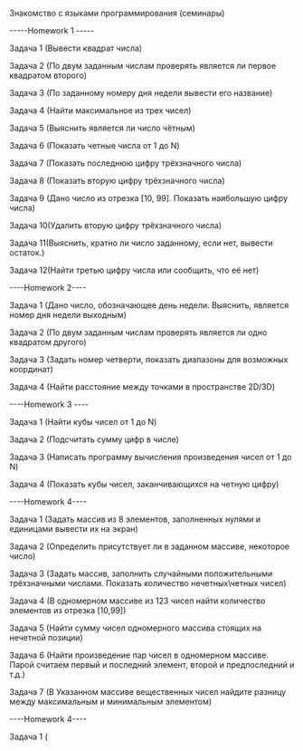 Знакомство с языками программирования (семинары) 

-----Homework 1 -----

Задача 1 (Вывести квадрат числа)

Задача 2 (По двум заданным числам проверять является ли первое квадратом второго)

Задача 3 (По заданному номеру дня недели вывести его название)

Задача 4 (Найти максимальное из трех чисел)

Задача 5 (Выяснить является ли число чётным)

Задача 6 (Показать четные числа от 1 до N)

Задача 7 (Показать последнюю цифру трёхзначного числа)

Задача 8 (Показать вторую цифру трёхзначного числа)

Задача 9 (Дано число из отрезка [10, 99]. Показать наибольшую цифру числа)

Задача 10(Удалить вторую цифру трёхзначного числа)

Задача 11(Выяснить, кратно ли число заданному, если нет, вывести остаток.)

Задача 12(Найти третью цифру числа или сообщить, что её нет)

----Homework 2----

Задача 1 (Дано число, обозначающее день недели. Выяснить, является номер дня недели выходным)

Задача 2 (По двум заданным числам проверять является ли одно квадратом другого)

Задача 3 (Задать номер четверти, показать диапазоны для возможных координат)

Задача 4 (Найти расстояние между точками в пространстве 2D/3D)

----Homework 3 ----

Задача 1 (Найти кубы чисел от 1 до N)

Задача 2 (Подсчитать сумму цифр в числе)

Задача 3 (Написать программу вычисления произведения чисел от 1 до N)

Задача 4 (Показать кубы чисел, заканчивающихся на четную цифру)

----Homework 4----

Задача 1 (Задать массив из 8 элементов, заполненных нулями и единицами вывести их на экран)

Задача 2 (Определить присутствует ли в заданном массиве, некоторое число)

Задача 3 (Задать массив, заполнить случайными положительными трёхзначными числами. Показать количество нечетных\четных чисел)

Задача 4 (В одномерном массиве из 123 чисел найти количество элементов из отрезка [10,99])

Задача 5 (Найти сумму чисел одномерного массива стоящих на нечетной позиции)

Задача 6 (Найти произведение пар чисел в одномерном массиве. Парой считаем первый и последний элемент, второй и предпоследний и т.д.)

Задача 7 (В Указанном массиве вещественных чисел найдите разницу между максимальным и минимальным элементом)

----Homework 4----

Задача 1 (


